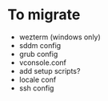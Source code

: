 # To migrate

- wezterm (windows only)
- sddm config
- grub config
- vconsole.conf
- add setup scripts?
- locale conf
- ssh config
